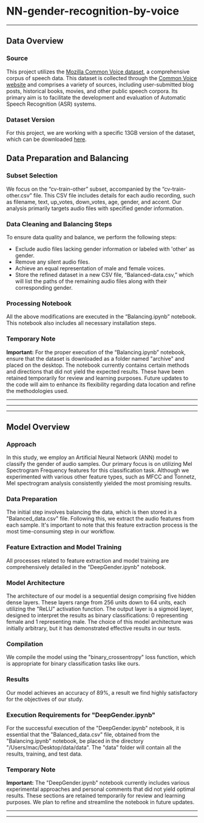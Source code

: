 # NN-gender-recognition-by-voice
---

## Data Overview

### Source
This project utilizes the [Mozilla Common Voice dataset](https://www.kaggle.com/datasets/mozillaorg/common-voice), a comprehensive corpus of speech data. This dataset is collected through the [Common Voice website](http://voice.mozilla.org/) and comprises a variety of sources, including user-submitted blog posts, historical books, movies, and other public speech corpora. Its primary aim is to facilitate the development and evaluation of Automatic Speech Recognition (ASR) systems.

### Dataset Version
For this project, we are working with a specific 13GB version of the dataset, which can be downloaded [here](https://www.kaggle.com/datasets/mozillaorg/common-voice).

## Data Preparation and Balancing

### Subset Selection
We focus on the “cv-train-other” subset, accompanied by the “cv-train-other.csv” file. This CSV file includes details for each audio recording, such as filename, text, up_votes, down_votes, age, gender, and accent. Our analysis primarily targets audio files with specified gender information.

### Data Cleaning and Balancing Steps
To ensure data quality and balance, we perform the following steps:
- Exclude audio files lacking gender information or labeled with 'other' as gender.
- Remove any silent audio files.
- Achieve an equal representation of male and female voices.
- Store the refined dataset in a new CSV file, “Balanced-data.csv,” which will list the paths of the remaining audio files along with their corresponding gender.

### Processing Notebook
All the above modifications are executed in the “Balancing.ipynb” notebook. This notebook also includes all necessary installation steps.

### Temporary Note
**Important:** For the proper execution of the “Balancing.ipynb” notebook, ensure that the dataset is downloaded as a folder named "archive" and placed on the desktop. The notebook currently contains certain methods and directions that did not yield the expected results. These have been retained temporarily for review and learning purposes. Future updates to the code will aim to enhance its flexibility regarding data location and refine the methodologies used.

---

---

---

## Model Overview

### Approach
In this study, we employ an Artificial Neural Network (ANN) model to classify the gender of audio samples. Our primary focus is on utilizing Mel Spectrogram Frequency features for this classification task. Although we experimented with various other feature types, such as MFCC and Tonnetz, Mel spectrogram analysis consistently yielded the most promising results.

### Data Preparation
The initial step involves balancing the data, which is then stored in a "Balanced_data.csv" file. Following this, we extract the audio features from each sample. It's important to note that this feature extraction process is the most time-consuming step in our workflow.

### Feature Extraction and Model Training
All processes related to feature extraction and model training are comprehensively detailed in the "DeepGender.ipynb" notebook.

### Model Architecture
The architecture of our model is a sequential design comprising five hidden dense layers. These layers range from 256 units down to 64 units, each utilizing the "ReLU" activation function. The output layer is a sigmoid layer, designed to interpret the results as binary classifications: 0 representing female and 1 representing male. The choice of this model architecture was initially arbitrary, but it has demonstrated effective results in our tests.

### Compilation
We compile the model using the "binary_crossentropy" loss function, which is appropriate for binary classification tasks like ours.

### Results
Our model achieves an accuracy of 89%, a result we find highly satisfactory for the objectives of our study.

### Execution Requirements for "DeepGender.ipynb"
For the successful execution of the "DeepGender.ipynb" notebook, it is essential that the "Balanced_data.csv" file, obtained from the "Balancing.ipynb" notebook, be placed in the directory "/Users/mac/Desktop/data/data". The "data" folder will contain all the results, training, and test data.

### Temporary Note
**Important:** The "DeepGender.ipynb" notebook currently includes various experimental approaches and personal comments that did not yield optimal results. These sections are retained temporarily for review and learning purposes. We plan to refine and streamline the notebook in future updates.

---


---
